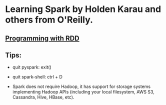 # Learning Spark by Holden Karau and others from O'Reilly.

## [Programming with RDD](https://github.com/mikoSL/Scala_Spark/tree/master/Learning_Spark/Programming_with_RDD)

## Tips:
* quit pyspark: exit()
* quit spark-shell: ctrl + D

* Spark does not require Hadoop, it has support for storage systems implementing Hadoop APIs (including your local filesystem, AWS S3, Cassandra, Hive, HBase, etc).

